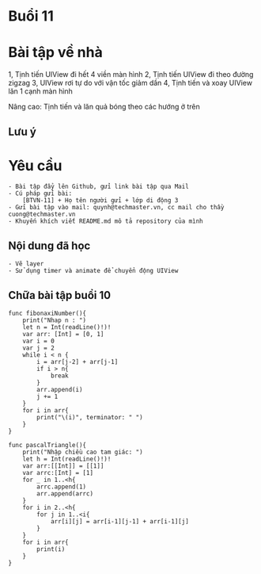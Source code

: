 
# Buổi 11

# Bài tập về nhà
1, Tịnh tiến UIView đi hết 4 viền màn hình
2, Tịnh tiến UIView đi theo đường zigzag
3, UIView rơi tự do với vận tốc giảm dần
4, Tịnh tiến và xoay UIView lăn 1 cạnh màn hình

Nâng cao: Tịnh tiến và lăn quả bóng theo các hướng ở trên

## Lưu ý
    

# Yêu cầu
    - Bài tập đẩy lên Github, gửi link bài tập qua Mail
    - Cú pháp gửi bài:
        [BTVN-11] + Họ tên người gửi + lớp di động 3
    - Gửi bài tập vào mail: quynh@techmaster.vn, cc mail cho thầy cuong@techmaster.vn
    - Khuyến khích viết README.md mô tả repository của mình

## Nội dung đã học
    - Vẽ layer
    - Sử dụng timer và animate để chuyển động UIView

## Chữa bài tập buổi 10
```
func fibonaxiNumber(){
    print("Nhap n : ")
    let n = Int(readLine()!)!
    var arr: [Int] = [0, 1]
    var i = 0
    var j = 2
    while i < n {
        i = arr[j-2] + arr[j-1]
        if i > n{
            break
        }
        arr.append(i)
        j += 1
    }
    for i in arr{
        print("\(i)", terminator: " ")
    }
}

func pascalTriangle(){
    print("Nhập chiều cao tam giác: ")
    let h = Int(readLine()!)!
    var arr:[[Int]] = [[1]]
    var arrc:[Int] = [1]
    for _ in 1..<h{
        arrc.append(1)
        arr.append(arrc)
    }
    for i in 2..<h{
        for j in 1..<i{
            arr[i][j] = arr[i-1][j-1] + arr[i-1][j]
        }
    }
    for i in arr{
        print(i)
    }
}
```
